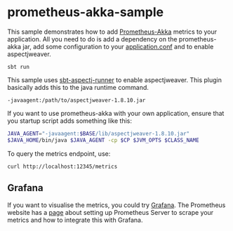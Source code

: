 # prometheus-akka-sample

This sample demonstrates how to add [Prometheus-Akka](https://github.com/Workday/prometheus-akka) metrics to your application.
All you need to do is add a dependency on the prometheus-akka jar, add some configuration to your [application.conf](https://github.com/pjfanning/prometheus-akka-sample/blob/master/src/main/resources/application.conf) and to enable aspectjweaver.

```sbt run```

This sample uses [sbt-aspectj-runner](https://github.com/kamon-io/sbt-aspectj-runner) to enable aspectjweaver.
This plugin basically adds this to the java runtime command.

```-javaagent:/path/to/aspectjweaver-1.8.10.jar```

If you want to use prometheus-akka with your own application, ensure that you startup script adds something like this:

```bash
JAVA_AGENT="-javaagent:$BASE/lib/aspectjweaver-1.8.10.jar"
$JAVA_HOME/bin/java $JAVA_AGENT -cp $CP $JVM_OPTS $CLASS_NAME
```

To query the metrics endpoint, use:

```curl http://localhost:12345/metrics```

## Grafana

If you want to visualise the metrics, you could try [Grafana](http://docs.grafana.org/).
The Prometheus website has a [page](https://prometheus.io/docs/visualization/grafana/) about setting up Prometheus Server to scrape your metrics and how to integrate this with Grafana.
